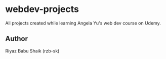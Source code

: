 # webdev-projects
All projects created while learning Angela Yu's web dev course on Udemy.

## Author
Riyaz Babu Shaik (rzb-sk)
